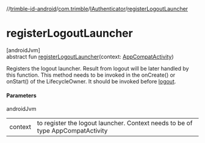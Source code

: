 //[trimble-id-android](../../../index.md)/[com.trimble](../index.md)/[IAuthenticator](index.md)/[registerLogoutLauncher](register-logout-launcher.md)

# registerLogoutLauncher

[androidJvm]\
abstract fun [registerLogoutLauncher](register-logout-launcher.md)(context: [AppCompatActivity](https://developer.android.com/reference/kotlin/androidx/appcompat/app/AppCompatActivity.html))

Registers the logout launcher. Result from logout will be later handled by this function. This method needs to be invoked in the onCreate() or onStart() of the LifecycleOwner. It should be invoked before [logout](logout.md).

#### Parameters

androidJvm

| | |
|---|---|
| context | to register the logout launcher. Context needs to be of type AppCompatActivity |
